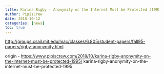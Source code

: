 ```yaml
---
title: Karina Rigby - Anonymity on the Internet Must be Protected (1995)
author: PipisCrew
date: 2018-10-12
categories: [news]
toc: true
---
```


http://groups.csail.mit.edu/mac/classes/6.805/student-papers/fall95-papers/rigby-anonymity.html

origin - https://www.pipiscrew.com/2018/10/karina-rigby-anonymity-on-the-internet-must-be-protected-1995/ karina-rigby-anonymity-on-the-internet-must-be-protected-1995